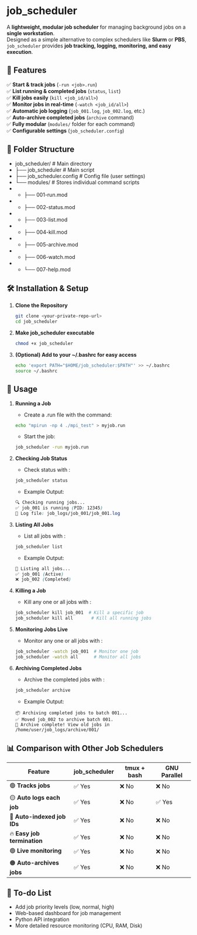 # job_scheduler
A **lightweight, modular job scheduler** for managing background jobs on a **single workstation**.  
Designed as a simple alternative to complex schedulers like **Slurm** or **PBS**, `job_scheduler` provides **job tracking, logging, monitoring, and easy execution**.

## 🚀 Features
✅ **Start & track jobs** (`-run <job>.run`)  
✅ **List running & completed jobs** (`status`, `list`)  
✅ **Kill jobs easily** (`kill <job_id/all>`)  
✅ **Monitor jobs in real-time** (`-watch <job_id/all>`)  
✅ **Automatic job logging** (`job_001.log`, `job_002.log`, etc.)  
✅ **Auto-archive completed jobs** (`archive` command)  
✅ **Fully modular** (`modules/` folder for each command)  
✅ **Configurable settings** (`job_scheduler.config`)  

## 📂 Folder Structure

- job_scheduler/             # Main directory
- ├── job_scheduler          # Main script
- ├── job_scheduler.config   # Config file (user settings)
- └── modules/               # Stores individual command scripts
- -   ├── 001-run.mod
- -   ├── 002-status.mod
- -   ├── 003-list.mod
- -   ├── 004-kill.mod
- -   ├── 005-archive.mod
- -   ├── 006-watch.mod
- -   └── 007-help.mod


## 🛠 Installation & Setup
1. **Clone the Repository**
   ```bash
   git clone <your-private-repo-url>
   cd job_scheduler
   ```

2. **Make job_scheduler executable**
   ```bash
   chmod +x job_scheduler
   ```

3. **(Optional) Add to your ~/.bashrc for easy access**
   ```bash
   echo 'export PATH="$HOME/job_scheduler:$PATH"' >> ~/.bashrc
   source ~/.bashrc
   ```


## 🔧 Usage
1. **Running a Job**
   
   - Create a .run file with the command:
   ```bash
   echo "mpirun -np 4 ./mpi_test" > myjob.run
   ```

   - Start the job:
   ```bash
   job_scheduler -run myjob.run
   ```

2. **Checking Job Status**
   - Check status with :
   ```bash
   job_scheduler status
   ```
   
   - Example Output:
   ```scss
   🔍 Checking running jobs...
   ✅ job_001 is running (PID: 12345)
   📌 Log file: job_logs/job_001/job_001.log
   ```

3. **Listing All Jobs**
   - List all jobs with :
   ```bash
   job_scheduler list
   ```
   
   - Example Output:
   ```scss
   📜 Listing all jobs...
   ✅ job_001 (Active)
   ❌ job_002 (Completed)
   ```

4. **Killing a Job**
   - Kill any one or all jobs with :
   ```bash
   job_scheduler kill job_001  # Kill a specific job
   job_scheduler kill all       # Kill all running jobs
   ```

5. **Monitoring Jobs Live**
   - Monitor any one or all jobs with :
   ```bash
   job_scheduler -watch job_001  # Monitor one job
   job_scheduler -watch all      # Monitor all jobs
   ```

6. **Archiving Completed Jobs**
   - Archive the completed jobs with :
   ```bash
   job_scheduler archive
   ```
   
   - Example Output:
   ```pgsql
   📦 Archiving completed jobs to batch 001...
   ✅ Moved job_002 to archive batch 001.
   🎯 Archive complete! View old jobs in /home/user/job_logs/archive/001/
   ```


## 📊 Comparison with Other Job Schedulers

| **Feature**                | **job_scheduler**  | **tmux + bash**  | **GNU Parallel** |
|----------------------------|-------------------|------------------|------------------|
| 🟢 **Tracks jobs**          | ✅ Yes  | ❌ No | ❌ No |
| 🟡 **Auto logs each job**   | ✅ Yes  | ❌ No | ✅ Yes |
| 🔴 **Auto-indexed job IDs** | ✅ Yes  | ❌ No | ❌ No |
| 🔥 **Easy job termination** | ✅ Yes | ❌ No | ❌ No |
| 🟢 **Live monitoring**      | ✅ Yes | ❌ No | ❌ No |
| 🟠 **Auto-archives jobs**   | ✅ Yes | ❌ No | ❌ No |






## 🔮 To-do List

- Add job priority levels (low, normal, high)
- Web-based dashboard for job management
- Python API integration
- More detailed resource monitoring (CPU, RAM, Disk)

